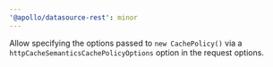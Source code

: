 ```yaml
---
'@apollo/datasource-rest': minor
---
```


Allow specifying the options passed to `new CachePolicy()` via a `httpCacheSemanticsCachePolicyOptions` option in the request options.
